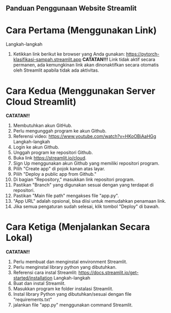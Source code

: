## Panduan Penggunaan Website Streamlit

# Cara Pertama (Menggunakan Link)
Langkah-langkah
1. Ketikkan link berikut ke browser yang Anda gunakan:
https://pytorch-klasifikasi-sampah.streamlit.app
**CATATAN!!!**
Link tidak aktif secara permanen, ada kemungkinan link akan dinonaktifkan secara otomatis oleh Streamlit apabila tidak ada aktivitas.

# Cara Kedua (Menggunakan Server Cloud Streamlit)
**CATATAN!!**
1. Membutuhkan akun GitHub.
2. Perlu mengunggah program ke akun Github.
3. Referensi video: https://www.youtube.com/watch?v=HKoOBiAaHGg
Langkah-langkah
1. Login ke akun Github.
2. Unggah program ke repositori Github.
3. Buka link https://streamlit.io/cloud.
4. Sign Up menggunakan akun Github yang memiliki repositori program.
5. Pilih "Create app" di pojok kanan atas layar.
6. Pilih "Deploy a public app from Github."
7. Di bagian "Repository," masukkan link repositori program.
8. Pastikan "Branch" yang digunakan sesuai dengan yang terdapat di repositori.
9. Pastikan "Main file path" mengakses file "app.py".
10. "App URL" adalah opsional, bisa diisi untuk memudahkan penamaan link.
11. Jika semua pengaturan sudah selesai, klik tombol "Deploy" di bawah.

# Cara Ketiga (Menjalankan Secara Lokal)
**CATATAN!!**
1. Perlu membuat dan menginstal environment Streamlit.
2. Perlu menginstal library python yang dibutuhkan.
3. Referensi cara instal Streamlit: https://docs.streamlit.io/get-started/installation
Langkah-langkah
1. Buat dan instal Streamlit.
2. Masukkan program ke folder instalasi Streamlit.
3. Instal library Python yang dibutuhkan/sesuai dengan file "requirements.txt"
4. jalankan file "app.py" menggunakan command Streamlit.